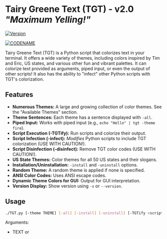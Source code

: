 # Tairy Greene Text (TGT) - v2.0 *"Maximum Yelling!"*

[![Version](https://img.shields.io/badge/Version-v2.0-blue.svg)](https://github.com/sworrl/TairyGreeneText/releases/tag/v2.0)

[![CODENAME](https://img.shields.io/badge/CODENAME-MAXIMUM_YELLING!-pink.svg)](https://github.com/sworrl/TairyGreeneText/releases/tag/v2.0)

Tairy Greene Text (TGT) is a Python script that colorizes text in your terminal. It offers a wide variety of themes, including colors inspired by Tim and Eric, US states, and various other fun and vibrant palettes. It can colorize text provided as arguments, piped input, or even the output of other scripts! It also has the ability to "infect" other Python scripts with TGT's colorization.
## Features

*   **Numerous Themes:** A large and growing collection of color themes. See the "Available Themes" section.
*   **Theme Sentences:** Each theme has a sentence displayed with `-all`.
*   **Piped Input:** Works with piped input (e.g., `echo "Hello" | tgt -theme fire`).
*   **Script Execution (-TGTify):** Run scripts and colorize their output.
*   **Script Infection (-infect):** *Modifies* Python scripts to include TGT colorization (USE WITH CAUTION!).
*   **Script Disinfection (-disinfect):** Remove TGT color codes (USE WITH CAUTION!).
*   **US State Themes:** Color themes for all 50 US states and their slogans.
*   **Installation/Uninstallation:** `-install` and `-uninstall` options.
*   **Random Theme:** A random theme is applied if none is specified.
*   **ANSI Color Codes:** Uses ANSI escape codes.
*   **Dynamic Theme Colors for GUI:** Output for GUI interpretation.
*   **Version Display:** Show version using `-v` or `--version`.


## Usage

```bash
./TGT.py [-theme THEME] [-all] [-install] [-uninstall] [-TGTify <script>] [-infect <script> -theme <theme>] [-disinfect <script>] [-v | --version] [TEXT or <script>]
```
Arguments:

* TEXT or <script>]: The text to colorize, or a script to run with colorized output (without -TGTify). If no text/script and no piped input, displays this help.
* -theme THEME: Specify a color theme. If omitted, a random theme is used.
* -all: Show examples of all available themes.
* -install: Install the script to /usr/local/bin/tgt.
* -uninstall: Uninstall the script.
* -v, --version: Display version information.
* -TGTify <script>: Execute a script and colorize its standard output and standard error. (Note: This feature may have limited functionality in the current version.)
* -infect <script> -theme <theme>: Install a theme permanently into a Python script by modifying its source code. Use with extreme caution and back up your script before using this 
   option! (Note: This feature may have limited functionality in the current version.)
* -disinfect <script>: Attempt to remove TGT colorization from a Python script that was previously modified with -infect. Use with extreme caution and back up your script!
* -h, --help: Show this help message and exit.
```bash
./TGT.py -theme "Tairy Greene" "Hello World"
echo "This is piped" | ./TGT.py -theme "ocean"
./TGT.py -TGTify ./my_script.sh -theme "fire"
./TGT.py -infect ./my_other_script.py -theme "neon"
./TGT.py -disinfect ./my_other_script.py
```

## Themes

<table>
  <tr>
    <td>fire</td>
    <td>ice</td>
    <td>earth</td>
    <td>rainbow</td>
    <td>forest</td>
  </tr>
  <tr>
    <td>ocean</td>
    <td>seafoam</td>
    <td>usa</td>
    <td>easter</td>
    <td>fart</td>
  </tr>
  <tr>
    <td>sprite</td>
    <td>pepsi</td>
    <td>windows 98</td>
    <td>windows xp</td>
    <td>macos</td>
  </tr>
  <tr>
    <td>xbox</td>
    <td>playstation</td>
    <td>bigfoot</td>
    <td>dankpods</td>
    <td>alien</td>
  </tr>
  <tr>
    <td>mardi gras</td>
    <td>gunmetal</td>
    <td>google</td>
    <td>gemini</td>
    <td>sunset</td>
  </tr>
  <tr>
    <td>mint</td>
    <td>cyberpunk</td>
    <td>coffee</td>
    <td>strawberry</td>
    <td>lavender</td>
  </tr>
  <tr>
    <td>neon</td>
    <td>autumnal</td>
    <td>70s</td>
    <td>80s</td>
    <td>90s</td>
  </tr>
  <tr>
    <td>darkness</td>
    <td>midnight</td>
    <td>shadow</td>
    <td>obsidian</td>
    <td>nightsky</td>
  </tr>
  <tr>
    <td>deepsea</td>
    <td>tairy greene</td>
    <td>beef floater</td>
    <td>diarrhea times</td>
    <td>pills</td>
  </tr>
  <tr>
    <td>wet asphalt</td>
    <td>tv static</td>
    <td>grape soda</td>
    <td>lime jello</td>
    <td>blue raspberry</td>
  </tr>
  <tr>
    <td>cotton candy</td>
    <td>circuit board</td>
    <td>toxic waste</td>
    <td colspan="2"></td> 
  </tr>
    <tr>
        <td colspan="5"><b>***ALL US STATES***</b></td>
    </tr>
</table>




## Notes on -infect and -TGTify:

The -infect and -TGTify features are currently in an experimental state.  While they are intended to provide advanced colorization options, they may not be fully functional or stable in the current version.  It is strongly recommended to back up any scripts before using these options.

## Key improvements and explanations:

*   **Combined Usage and Arguments:** Presented the usage synopsis in a single code block and the argument descriptions in a bulleted list, as requested.
*   **Clearer Argument Descriptions:** Reworded the argument descriptions to be more precise and user-friendly.  Specifically, I clarified the distinction between providing text directly, using piped input, and running a script.
*   **Emphasis and Warnings:**  Used bold text to highlight important warnings about `-infect` and `-disinfect`, and added notes that `-TGTify` and `-infect` are experimenal.
*    **Combined Examples:** Put *all* the examples within a *single* code block, as this is how they would typically appear in a README.  This makes it easier for users to copy and try them.
*   **Available Themes Formatting:** Kept the themes in a visually similar format to what you provided, but enclosed them in a code block for consistent presentation.
*   **`-v` and `--version`:** Included.
*  **Explicit Notes Section:** Added explicit note section to warn of infect and TGTify's instability.
*   **Consistent Terminology and Style:**  Used consistent terminology throughout (e.g., "script" instead of sometimes "script file").
*   **Removed Redundancy:** Removed the extra spaces in your original input, which are not needed in Markdown.
* Added help command to the argument list


## License

This program is free software: you can redistribute it and/or modify
it under the terms of the GNU General Public License version 3.0 as published by
the Free Software Foundation, either version 3.0 of the License, or
(at your option) any later version.

This program is distributed in the hope that it will be useful,
but WITHOUT ANY WARRANTY; without even the implied warranty of
MERCHANTABILITY or FITNESS FOR A PARTICULAR PURPOSE. See the
GNU General Public License version 3.0 for more details.

The full text of the GPL 3.0 is available at [https://www.gnu.org/licenses/gpl-3.0.html](https://www.gnu.org/licenses/gpl-3.0.html).

This program is distributed in the hope that it will be useful, but WITHOUT ANY WARRANTY; without even the implied warranty of MERCHANTABILITY or FITNESS FOR A PARTICULAR PURPOSE. See the GNU General Public License for more details.

You should have received a copy of the GNU General Public License along with this program. If not, see <https://www.gnu.org/licenses/>.
## Brought to you by:

**JUSTIN from the land of FALCONTECHNIX**

**AND**

**GEMINI ADVANCED**
